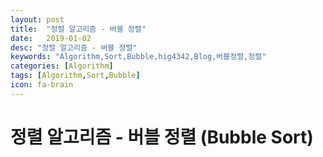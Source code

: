 ```yaml
---
layout: post
title:  "정렬 알고리즘 - 버블 정렬"
date:   2019-01-02
desc: "정렬 알고리즘 - 버블 정렬"
keywords: "Algorithm,Sort,Bubble,hig4342,Blog,버블정렬,정렬"
categories: [Algorithm]
tags: [Algorithm,Sort,Bubble]
icon: fa-brain
---
```


# 정렬 알고리즘 - 버블 정렬 (Bubble Sort)

##
